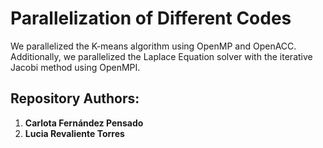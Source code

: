 # Parallelization of Different Codes
We parallelized the K-means algorithm using OpenMP and OpenACC. Additionally, we parallelized the Laplace Equation solver with the iterative Jacobi method using OpenMPI.


##  Repository Authors:

1. **Carlota Fernández Pensado**
2. **Lucia Revaliente Torres**
